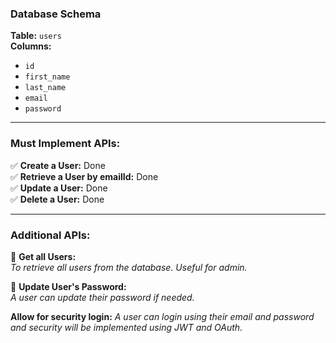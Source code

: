 ### Database Schema

**Table:** `users`  
**Columns:**  
- `id`  
- `first_name`  
- `last_name`  
- `email`  
- `password`  

---

### Must Implement APIs:

✅ **Create a User:** Done  
✅ **Retrieve a User by emailId:** Done  
✅ **Update a User:** Done  
✅ **Delete a User:** Done  

---

### Additional APIs:

🔹 **Get all Users:**  
_To retrieve all users from the database. Useful for admin._  

🔹 **Update User's Password:**  
_A user can update their password if needed._

  **Allow for security login:**
_A user can login using their email and password and security will be implemented using JWT and OAuth._
